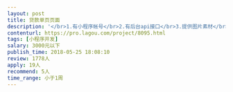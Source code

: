 ```yaml
---                
layout: post       
title: 贷款单页页面           
description: '</br>1.有小程序帐号</br>2.有后台api接口</br>3.提供图片素材</br>4.提供参考小程序和h5页面</br>5.提供简单的需求书</br>'     
contenturl: https://pro.lagou.com/project/8095.html      
tags: [小程序开发]            
salary: 3000元以下          
publish_time: 2018-05-25 18:08:10         
review: 1778人                   
apply: 19人                   
recommend: 5人                   
time_range: 小于1周              
---                 
```

